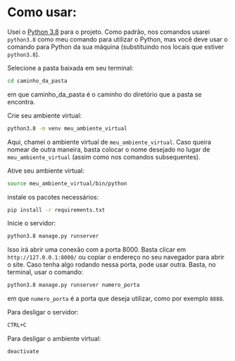# Como usar:

Usei o  [Python 3.8](https://www.python.org/downloads/release/python-380/)  para o projeto. Como padrão, nos comandos usarei `python3.8` como meu comando para utilizar o Python, mas você deve usar o comando para Python da sua máquina (substituindo nos locais que estiver `python3.8`).

Selecione a pasta baixada em seu terminal:

```bash
cd caminho_da_pasta
```

em que caminho_da_pasta é o caminho do diretório que a pasta se encontra.

Crie seu ambiente virtual:

```bash
python3.8 -m venv meu_ambiente_virtual
```

Aqui, chamei o ambiente virtual de `meu_ambiente_virtual`. Caso queira nomear de outra maneira, basta colocar o nome desejado no lugar de `meu_ambiente_virtual` (assim como nos comandos subsequentes).

Ative seu ambiente virtual:

```bash
source meu_ambiente_virtual/bin/python
```

instale os pacotes necessários:

```bash
pip install -r requirements.txt
```

Inicie o servidor:

```bash
python3.8 manage.py runserver
```

Isso irá abrir uma conexão com a porta 8000. Basta clicar em `http://127.0.0.1:8000/` ou copiar o endereço no seu navegador para abrir o site. Caso tenha algo rodando nessa porta, pode usar outra. Basta, no terminal, usar o comando:

```bash
python3.8 manage.py runserver numero_porta
```

em que `numero_porta` é a porta que deseja utilizar, como por exemplo `8888`.

Para desligar o servidor:

```bash
CTRL+C
```

Para desligar o ambiente virtual:

```bash
deactivate
```

